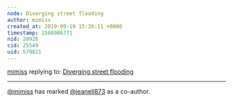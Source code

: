```yaml
---
node: Diverging street flooding
author: mimiss
created_at: 2019-09-19 15:26:11 +0000
timestamp: 1568906771
nid: 20926
cid: 25549
uid: 579821
---
```




[mimiss](../profile/mimiss) replying to: [Diverging street flooding](../notes/Athan_Nelson/09-19-2019/diverging-street-flooding)

----
 [@mimiss](/profile/mimiss) has marked [@jeanell873](/profile/jeanell873) as a co-author. 